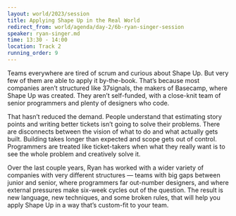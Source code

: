 ```yaml
---
layout: world/2023/session
title: Applying Shape Up in the Real World
redirect_from: world/agenda/day-2/6b-ryan-singer-session
speaker: ryan-singer.md
time: 13:30 - 14:00
location: Track 2
running_order: 9
---
```


Teams everywhere are tired of scrum and curious about Shape Up. But very few of them are able to apply it by-the-book. That’s because most companies aren’t structured like 37signals, the makers of Basecamp, where Shape Up was created. They aren’t self-funded, with a close-knit team of senior programmers and plenty of designers who code.

That hasn’t reduced the demand. People understand that estimating story points and writing better tickets isn’t going to solve their problems. There are disconnects between the vision of what to do and what actually gets built. Building takes longer than expected and scope gets out of control. Programmers are treated like ticket-takers when what they really want is to see the whole problem and creatively solve it.

Over the last couple years, Ryan has worked with a wider variety of companies with very different structures — teams with big gaps between junior and senior, where programmers far out-number designers, and where external pressures make six-week cycles out of the question. The result is new language, new techniques, and some broken rules, that will help you apply Shape Up in a way that’s custom-fit to your team.
